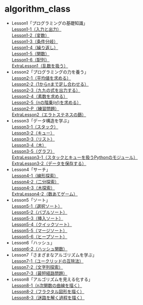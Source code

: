 # algorithm_class  
- Lesson1「プログラミングの基礎知識」  
  [Lesson1-1（入力と出力）](https://github.com/s21015/algorithm_class/tree/main/Lesson1/Lesson1-1)  
  [Lesson1-2（変数）](https://github.com/s21015/algorithm_class/tree/main/Lesson1/Lesson1-2)  
  [Lesson1-3（条件分岐）](https://github.com/s21015/algorithm_class/tree/main/Lesson1/Lesson1-3)  
  [Lesson1-4（繰り返し）](https://github.com/s21015/algorithm_class/tree/main/Lesson1/Lesson1-4)  
  [Lesson1-5（関数）](https://github.com/s21015/algorithm_class/tree/main/Lesson1/Lesson1-5)  
  [Lesson1-6（配列）](https://github.com/s21015/algorithm_class/tree/main/Lesson1/Lesson1-6)  
  [ExtraLesson1（乱数を扱う）](https://github.com/s21015/algorithm_class/tree/main/ExtraLesson1-1)
- Lesson2「プログラミングの力を養う」  
  [Lesson2-1（平均値を求める）](https://github.com/s21015/algorithm_class/tree/main/Lesson2/Lesson2-1)  
  [Lesson2-2（1からnまで足し合わせる）](https://github.com/s21015/algorithm_class/tree/main/Lesson2/Lesson2-2)  
  [Lesson2-3（九九の式を出力する）](https://github.com/s21015/algorithm_class/tree/main/Lesson2/Lesson2-3)  
  [Lesson2-4（素数を求める）](https://github.com/s21015/algorithm_class/tree/main/Lesson2/Lesson2-4)  
  [Lesson2-5（nの階乗(n!)を求める）](https://github.com/s21015/algorithm_class/tree/main/Lesson2/Lesson2-5)  
  [Lesson2-P（練習問題）](https://github.com/s21015/algorithm_class/tree/main/Lesson2/Lesson2-P)  
  [ExtraLesson2（エラトステネスの篩）](https://github.com/s21015/algorithm_class/tree/main/Lesson2/ExtraLesson2-1)  
- Lesson3「データ構造を学ぶ」  
  [Lesson3-1（スタック）](https://github.com/s21015/algorithm_class/tree/main/Lesson3/Lesson3-1)  
  [Lesson3-2（キュー）](https://github.com/s21015/algorithm_class/tree/main/Lesson3/Lesson3-2)  
  [Lesson3-3（リスト）](https://github.com/s21015/algorithm_class/tree/main/Lesson3/Lesson3-3)  
  [Lesson3-4（木）](https://github.com/s21015/algorithm_class/tree/main/Lesson3/Lesson3-4)  
  [Lesson3-5（グラフ）](https://github.com/s21015/algorithm_class/tree/main/Lesson3/Lesson3-5)  
  [ExtraLesson3-1（スタックとキューを扱うPythonのモジュール）](https://github.com/s21015/algorithm_class/tree/main/Lesson3/ExtraLesson3-1)  
  [ExtraLesson3-2（データを保存する）](https://github.com/s21015/algorithm_class/tree/main/Lesson3/ExtraLesson3-2)  
- Lesson4「サーチ」  
  [Lesson4-1（線形探索）](https://github.com/s21015/algorithm_class/tree/main/Lesson4/Lesson4-1)  
  [Lesson4-2（二分探索）](https://github.com/s21015/algorithm_class/tree/main/Lesson4/Lesson4-2)  
  [Lesson4-3（木探索）](https://github.com/s21015/algorithm_class/tree/main/Lesson4/Lesson4-3)  
  [ExtraLesson4-2（数あてゲーム）](https://github.com/s21015/algorithm_class/tree/main/Lesson4/ExtraLesson4-2) 
- Lesson5「ソート」  
  [Lesson5-1（選択ソート）](https://github.com/s21015/algorithm_class/tree/main/Lesson5/Lesson5-1)  
  [Lesson5-2（バブルソート）](https://github.com/s21015/algorithm_class/tree/main/Lesson5/Lesson5-2)  
  [Lesson5-3（挿入ソート）](https://github.com/s21015/algorithm_class/tree/main/Lesson5/Lesson5-3)  
  [Lesson5-4（クイックソート）](https://github.com/s21015/algorithm_class/tree/main/Lesson5/Lesson5-4)  
  [Lesson5-5（マージソート）](https://github.com/s21015/algorithm_class/tree/main/Lesson5/Lesson5-5)  
  [Lesson5-6（ヒープソート）](https://github.com/s21015/algorithm_class/tree/main/Lesson5/Lesson5-6)  
- Lesson6「ハッシュ」  
  [Lesson6-2（ハッシュ関数）](https://github.com/s21015/algorithm_class/tree/main/Lesson6/Lesson6-2)  
- Lesson7「さまざまなアルゴリズムを学ぶ」  
  [Lesson7-1（ユークリッドの互除法）](https://github.com/s21015/algorithm_class/tree/main/Lesson7/Lesson7-1)  
  [Lesson7-2（文字列探索）](https://github.com/s21015/algorithm_class/tree/main/Lesson7/Lesson7-2)  
  [Lesson7-3（最短経路問題）](https://github.com/s21015/algorithm_class/tree/main/Lesson7/Lesson7-3)  
- Lesson8「アルゴリズムを見える化する」  
  [Lesson8-1（n次関数の曲線を描く）](https://github.com/s21015/algorithm_class/tree/main/Lesson8/Lesson8-1)  
  [Lesson8-2（フラクタル図形を描く）](https://github.com/s21015/algorithm_class/tree/main/Lesson8/Lesson8-2)  
  [Lesson8-3（迷路を解く過程を描く）](https://github.com/s21015/algorithm_class/tree/main/Lesson8/Lesson8-3) 